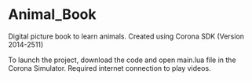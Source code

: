# Animal_Book
Digital picture book to learn animals.
Created using Corona SDK (Version 2014-2511)

To launch the project, download the code and open
main.lua
file in the Corona Simulator.
Required internet connection to play videos.
